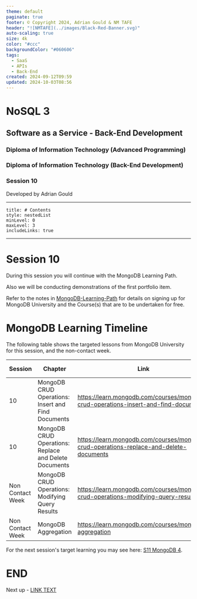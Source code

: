 ```yaml
---
theme: default
paginate: true
footer: © Copyright 2024, Adrian Gould & NM TAFE
header: "![NMTAFE](../images/Black-Red-Banner.svg)"
auto-scaling: true
size: 4k
color: "#ccc"
backgroundColor: "#060606"
tags:
  - SaaS
  - APIs
  - Back-End
created: 2024-09-12T09:59
updated: 2024-10-03T08:56
---
```


# NoSQL 3

## Software as a Service - Back-End Development

### Diploma of Information Technology (Advanced Programming)  

### Diploma of Information Technology (Back-End Development)

### Session 10

Developed by Adrian Gould

---
```table-of-contents
title: # Contents
style: nestedList
minLevel: 0
maxLevel: 3
includeLinks: true
```

---


# Session 10

During this session you will continue with the MongoDB Learning Path.

Also we will be conducting demonstrations of the first portfolio item.

Refer to the notes in  [MongoDB-Learning-Path](../Session-09/S09-MongoDB-Learning-Path) for details on signing up for MongoDB University and the Course(s) that are to be undertaken for free.

# MongoDB Learning Timeline

The following table shows the targeted lessons from MongoDB University for this session, and the non-contact week.

| Session          | Chapter                                               | Link                                                                                   | Duration (Mins) |
| ---------------- | ----------------------------------------------------- | -------------------------------------------------------------------------------------- | --------------- |
| 10               | MongoDB CRUD Operations: Insert and Find Documents    | https://learn.mongodb.com/courses/mongodb-crud-operations-insert-and-find-documents    | 105             |
| 10               | MongoDB CRUD Operations: Replace and Delete Documents | https://learn.mongodb.com/courses/mongodb-crud-operations-replace-and-delete-documents | 105             |
| Non Contact Week | MongoDB CRUD Operations: Modifying Query Results      | https://learn.mongodb.com/courses/mongodb-crud-operations-modifying-query-results      | 85              |
| Non Contact Week | MongoDB Aggregation                                   | https://learn.mongodb.com/courses/mongodb-aggregation                                  | 105             |


For the next session's target learning you may see here: [S11 MongoDB 4](Session-11/S11-MongoDB-4.md).

# END

Next up - [LINK TEXT](#)
